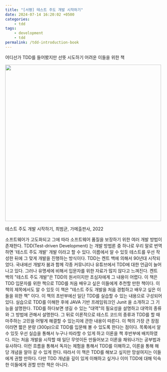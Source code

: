 ```yaml
---
title: "[서평] 테스트 주도 개발 시작하기"
date: 2024-07-14 16:20:02 +0500
categories:
    - tdd
tags:
    - development
    - tdd
permalink: /tdd-introduction-book
---
```


  어디선가 TDD를 들어봤지만 선뜻 시도하기 어려운 이들을 위한 책 

<img src="https://image.yes24.com/goods/89145195/XL" width="500" height="500"/>

테스트 주도 개발 시작하기, 최범균, 가메출판사, 2022

소프트웨어가 고도화되고 그에 따라 소프트웨어 품질을 보장하기 위한 여러 개발 방법이 존재한다. TDD(Test-driven Development) 는 개발 방법론 중 하나로 우리 말로 번역하면 '테스트 주도 개발' 개발 이라고 할 수 있다. 이름에서 알 수 있듯 테스트를 우선 작성한 뒤에 그 맞게 개발을 진행하는 방식이다. TDD는 켄트 백에 의해서 90년대 시작되었다. 국내에선 개발자 붐과 함께 각종 커뮤니티나 유튜브에서 TDD에 대한 언급이 늘어나고 있다. 그러나 유명세에 비해서 입문자를 위한 자료가 많지 않다고 느껴진다. 켄트 백의 "테스트 주도 개발"은 TDD의 원서이지만 초심자에게 그 내용이 어렵다. 이 책은 TDD 입문자를 위한 책으로 TDD를 처음 배우고 싶은 이들에게 추천할 만한 책이다. 
이 책의 제목에서도 알 수 있듯 이 책은 "테스트 주도 개발을 처음 경험하고 배우고 싶은 이들을 위한 책" 이다. 이 책의 초반부에선 일단 TDD를 실습할 수 있는 내용으로 구성되어 있다. 실습으로 TDD를 이해한 후에 JAVA 기반 프레임워크인 Junit 을 소개하고 그 기능을 설명한다. TDD를 하다보면 생길 수 있는 "대역"의 필요성을 설명하고 대역의 종류와 그 방법에 관해서 설명한다. 그 뒤로 이론적으로 테스트 코드의 종류과 TDD를 할 때 마주하는 고민을 어떻게 해결할 수 있는지에 관한 내용이 따른다. 
이 책의 가장 큰 장점이라면 짧은 분량 (300p)으로 TDD를 입문해 볼 수 있도록 한다는 점이다. 목록에서 알 수 있듯 우선 실습을 통해서 누구나 따라할 수 있게 하고 이론을 책 후반부에 배치하였다. 이는 처음 개발을 시작할 때 일단 무엇이든 만들어보고 이론을 채워나가는 공부법과 유사하다. 이런 흐름을 통해서 독자는 체험을 통해서 TDD를 이해하고, 이론을 통해 해당 개념을 알아 갈 수 있게 한다. 따라서 이 책은 TDD를 해보고 싶지만 망설여지는 이들에게 권할 만하다. 다만 TDD 개념을 깊이 있게 이해하고 싶거나 이미 TDD에 대해 익숙한 이들에게 권할 만한 책은 아니다. 

